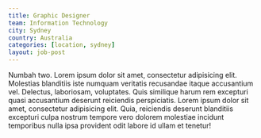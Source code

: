 ```yaml
---
title: Graphic Designer
team: Information Technology
city: Sydney
country: Australia
categories: [location, sydney]
layout: job-post
---
```


Numbah two. Lorem ipsum dolor sit amet, consectetur adipisicing elit. Molestias blanditiis iste numquam veritatis recusandae itaque accusantium vel. Delectus, laboriosam, voluptates. Quis similique harum rem excepturi quasi accusantium deserunt reiciendis perspiciatis.
Lorem ipsum dolor sit amet, consectetur adipisicing elit. Quia, reiciendis deserunt blanditiis excepturi culpa nostrum tempore vero dolorem molestiae incidunt temporibus nulla ipsa provident odit labore id ullam et tenetur!

